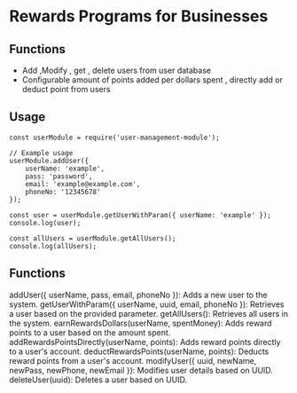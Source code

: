 # Rewards Programs for Businesses

## Functions

- Add ,Modify , get , delete users from user database
- Configurable amount of points added per dollars spent , directly add or deduct point from users

## Usage

```
const userModule = require('user-management-module');

// Example usage
userModule.addUser({
    userName: 'example',
    pass: 'password',
    email: 'example@example.com',
    phoneNo: '12345678'
});

const user = userModule.getUserWithParam({ userName: 'example' });
console.log(user);

const allUsers = userModule.getAllUsers();
console.log(allUsers);
```

## Functions
addUser({ userName, pass, email, phoneNo }): Adds a new user to the system.
getUserWithParam({ userName, uuid, email, phoneNo }): Retrieves a user based on the provided parameter.
getAllUsers(): Retrieves all users in the system.
earnRewardsDollars(userName, spentMoney): Adds reward points to a user based on the amount spent.
addRewardsPointsDirectly(userName, points): Adds reward points directly to a user's account.
deductRewardsPoints(userName, points): Deducts reward points from a user's account.
modifyUser({ uuid, newName, newPass, newPhone, newEmail }): Modifies user details based on UUID.
deleteUser(uuid): Deletes a user based on UUID.